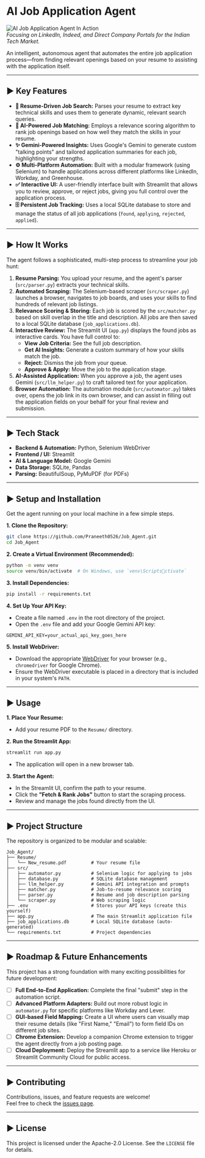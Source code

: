 # AI Job Application Agent

![AI Job Application Agent In Action](https://i.imgur.com/c7974c.png)  
*Focusing on LinkedIn, Indeed, and Direct Company Portals for the Indian Tech Market.*

An intelligent, autonomous agent that automates the entire job application process—from finding relevant openings based on your resume to assisting with the application itself.

---

## ► Key Features

- **📄 Resume-Driven Job Search:** Parses your resume to extract key technical skills and uses them to generate dynamic, relevant search queries.
- **🤖 AI-Powered Job Matching:** Employs a relevance scoring algorithm to rank job openings based on how well they match the skills in your resume.
- **✨ Gemini-Powered Insights:** Uses Google's Gemini to generate custom "talking points" and tailored application summaries for each job, highlighting your strengths.
- **⚙️ Multi-Platform Automation:** Built with a modular framework (using Selenium) to handle applications across different platforms like LinkedIn, Workday, and Greenhouse.
- **✅ Interactive UI:** A user-friendly interface built with Streamlit that allows you to review, approve, or reject jobs, giving you full control over the application process.
- **🗄️ Persistent Job Tracking:** Uses a local SQLite database to store and manage the status of all job applications (`found`, `applying`, `rejected`, `applied`).

---

## ► How It Works

The agent follows a sophisticated, multi-step process to streamline your job hunt:

1. **Resume Parsing:** You upload your resume, and the agent's parser (`src/parser.py`) extracts your technical skills.  
2. **Automated Scraping:** The Selenium-based scraper (`src/scraper.py`) launches a browser, navigates to job boards, and uses your skills to find hundreds of relevant job listings.  
3. **Relevance Scoring & Storing:** Each job is scored by the `src/matcher.py` based on skill overlap in the title and description. All jobs are then saved to a local SQLite database (`job_applications.db`).  
4. **Interactive Review:** The Streamlit UI (`app.py`) displays the found jobs as interactive cards. You have full control to:  
    - **View Job Criteria:** See the full job description.  
    - **Get AI Insights:** Generate a custom summary of how your skills match the job.  
    - **Reject:** Dismiss the job from your queue.  
    - **Approve & Apply:** Move the job to the application stage.  
5. **AI-Assisted Application:** When you approve a job, the agent uses Gemini (`src/llm_helper.py`) to craft tailored text for your application.  
6. **Browser Automation:** The automation module (`src/automator.py`) takes over, opens the job link in its own browser, and can assist in filling out the application fields on your behalf for your final review and submission.

---

## ► Tech Stack

- **Backend & Automation:** Python, Selenium WebDriver  
- **Frontend / UI:** Streamlit  
- **AI & Language Model:** Google Gemini  
- **Data Storage:** SQLite, Pandas  
- **Parsing:** BeautifulSoup, PyMuPDF (for PDFs)

---

## ► Setup and Installation

Get the agent running on your local machine in a few simple steps.

**1. Clone the Repository:**
```bash
git clone https://github.com/Praneeth0526/Job_Agent.git
cd Job_Agent
```

**2. Create a Virtual Environment (Recommended):**
```bash
python -m venv venv
source venv/bin/activate  # On Windows, use `venv\Scriptsctivate`
```

**3. Install Dependencies:**
```bash
pip install -r requirements.txt
```

**4. Set Up Your API Key:**
- Create a file named `.env` in the root directory of the project.
- Open the `.env` file and add your Google Gemini API key:
```
GEMINI_API_KEY=your_actual_api_key_goes_here
```

**5. Install WebDriver:**
- Download the appropriate [WebDriver](https://www.selenium.dev/documentation/webdriver/getting_started/install_drivers/) for your browser (e.g., `chromedriver` for Google Chrome).
- Ensure the WebDriver executable is placed in a directory that is included in your system's `PATH`.

---

## ► Usage

**1. Place Your Resume:**
- Add your resume PDF to the `Resume/` directory.

**2. Run the Streamlit App:**
```bash
streamlit run app.py
```
- The application will open in a new browser tab.

**3. Start the Agent:**
- In the Streamlit UI, confirm the path to your resume.
- Click the **"Fetch & Rank Jobs"** button to start the scraping process.
- Review and manage the jobs found directly from the UI.

---

## ► Project Structure

The repository is organized to be modular and scalable:

```
Job_Agent/
├── Resume/
│   └── New_resume.pdf         # Your resume file
├── src/
│   ├── automator.py           # Selenium logic for applying to jobs
│   ├── database.py            # SQLite database management
│   ├── llm_helper.py          # Gemini API integration and prompts
│   ├── matcher.py             # Job-to-resume relevance scoring
│   ├── parser.py              # Resume and job description parsing
│   └── scraper.py             # Web scraping logic
├── .env                       # Stores your API keys (create this yourself)
├── app.py                     # The main Streamlit application file
├── job_applications.db        # Local SQLite database (auto-generated)
└── requirements.txt           # Project dependencies
```

---

## ► Roadmap & Future Enhancements

This project has a strong foundation with many exciting possibilities for future development:

- [ ] **Full End-to-End Application:** Complete the final "submit" step in the automation script.
- [ ] **Advanced Platform Adapters:** Build out more robust logic in `automator.py` for specific platforms like Workday and Lever.
- [ ] **GUI-based Field Mapping:** Create a UI where users can visually map their resume details (like "First Name," "Email") to form field IDs on different job sites.
- [ ] **Chrome Extension:** Develop a companion Chrome extension to trigger the agent directly from a job posting page.
- [ ] **Cloud Deployment:** Deploy the Streamlit app to a service like Heroku or Streamlit Community Cloud for public access.

---

## ► Contributing

Contributions, issues, and feature requests are welcome!  
Feel free to check the [issues page](https://github.com/Praneeth0526/Job_Agent/issues).

---

## ► License

This project is licensed under the Apache-2.0 License. See the `LICENSE` file for details.
